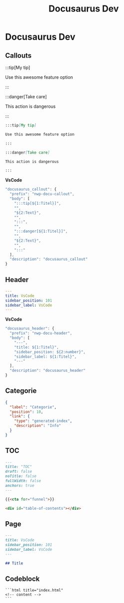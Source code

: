﻿---
title: Docusaurus Dev
sidebar_position: 101
sidebar_label: Doc Code
---



# Docusaurus Dev


##  Callouts

:::tip[My tip]

Use this awesome feature option

:::

:::danger[Take care]

This action is dangerous

:::



```markdown title="callout.md"
:::tip[My tip]

Use this awesome feature option

:::

:::danger[Take care]

This action is dangerous

:::
```

**VsCode**

```javascript title="nwp.code-snippets"
"docusaurus_callout": {
  "prefix": "nwp-docu-callout",
  "body": [
    ":::tip[${1:Titel}]",
    "",
    "${2:Text}",
    "",
    ":::",
    "",
    ":::danger[${1:Titel}]",
    "",
    "${2:Text}",
    "",
    ":::"
  ],
  "description": "docusaurus_callout"
}
```

## Header

```yaml title="header.yaml"
---
title: VsCode
sidebar_position: 101
sidebar_label: VsCode
---
```

**VsCode**

```javascript title="nwp.code-snippets"
"docusaurus_header": {
  "prefix": "nwp-docu-header",
  "body": [
    "---",
    "title: ${1:Titel}",
    "sidebar_position: ${2:number}",
    "sidebar_label: ${1:Titel}",
    "---"
  ],
  "description": "docusaurus_header"
}
```

## Categorie

```json title="_category_.json"
{
  "label": "Categorie",
  "position": 10,
  "link": {
    "type": "generated-index",
    "description": "Info"
  }
}
```

## TOC

```markdown title="_index.md"
---
title: "TOC"
draft: false
noTitle: false
fullWidth: false
anchors: true
---

{{<cta for="funnel">}}

<div id="table-of-contents"></div>
```


## Page


```markdown
---
title: VsCode
sidebar_position: 101
sidebar_label: VsCode
---

## Title
```


## Codeblock


~~~
```html title="index.html"
<!-- content --> 
```
~~~





